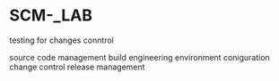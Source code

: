 # SCM-_LAB

testing for changes conntrol

source code management
build engineering
environment coniguration
change control
release management
